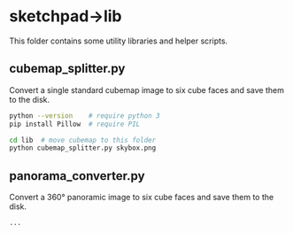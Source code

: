 # sketchpad->lib

This folder contains some utility libraries and helper scripts.

## cubemap_splitter.py

Convert a single standard cubemap image to six cube faces and save them to the disk.
```bash
python --version    # require python 3
pip install Pillow  # require PIL

cd lib  # move cubemap to this folder
python cubemap_splitter.py skybox.png
```

## panorama_converter.py

Convert a 360° panoramic image to six cube faces and save them to the disk.
```bash
...
```
